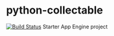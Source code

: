 # python-collectable

[![Build Status](https://travis-ci.org/kms123/python-collectable.svg?branch=master)](https://travis-ci.org/kms123/python-collectable)
Starter App Engine project
